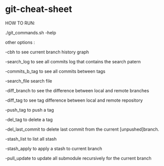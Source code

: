 # git-cheat-sheet

HOW TO RUN:

./git_commands.sh -help

other options :

-cbh                    to see current branch history graph

-search_log             to see all commits log that contains the search patern

-commits_b_tag          to see all commits between tags

-search_file            search file

-diff_branch            to see the difference between local and remote branches

-diff_tag               to see tag difference between local and remote repository

-push_tag               to push a tag

-del_tag                to delete a tag

-del_last_commit        to delete last commit from the current [unpushed]branch.

-stash_list             to list all stash

-stash_apply            to apply a stash to current branch

-pull_update            to update all submodule recursively for the current branch

